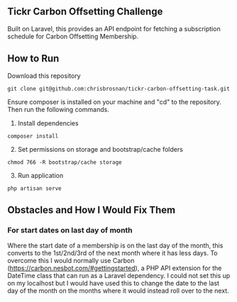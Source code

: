 ## Tickr Carbon Offsetting Challenge

Built on Laravel, this provides an API endpoint for fetching a subscription schedule for Carbon Offsetting Membership.

## How to Run

Download this repository

`git clone git@github.com:chrisbrosnan/tickr-carbon-offsetting-task.git`

Ensure composer is installed on your machine and "cd" to the repository. Then run the following commands. 

1. Install dependencies

`composer install`

2. Set permissions on storage and bootstrap/cache folders

`chmod 766 -R bootstrap/cache storage`

3. Run application

`php artisan serve`

## Obstacles and How I Would Fix Them

### For start dates on last day of month

Where the start date of a membership is on the last day of the month, this converts to the 1st/2nd/3rd of the next month where it has less days. To overcome this I would normally use Carbon (https://carbon.nesbot.com/#gettingstarted), a PHP API extension for the DateTime class that can run as a Laravel dependency. I could not set this up on my localhost but I would have used this to change the date to the last day of the month on the months where it would instead roll over to the next. 